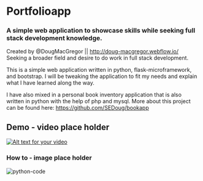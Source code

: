 # Portfolioapp
### A simple web application to showcase skills while seeking full stack development knowledge.

Created by @DougMacGregor || http://doug-macgregor.webflow.io/ <br>
Seeking a broader field and desire to do work in full stack development.

This is a simple web application written in python, flask-microframework, and bootstrap. I will be tweaking the application to fit my needs and explain what I have learned along the way.

I have also mixed in a personal book inventory application that is also written in python with the help of php and mysql.  More about this project can be found here:  https://github.com/SEDoug/bookapp

## Demo - video place holder
[![Alt text for your video](https://user-images.githubusercontent.com/3903554/31397214-0da2135a-adab-11e7-85f7-8c79900507b3.PNG)](http://www.youtube.com/watch?v=juIJGBxj-4w)

### How to - image place holder
![python-code](https://user-images.githubusercontent.com/3903554/31398233-e22cb29a-adad-11e7-8f60-33673702d029.PNG)
